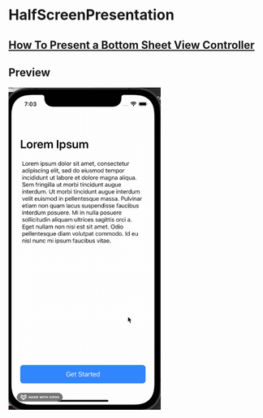 # HalfScreenPresentation
## **[How To Present a Bottom Sheet View Controller](https://betterprogramming.pub/how-to-present-a-bottom-sheet-view-controller-in-ios-a5a3e2047af9)** 

## Preview 
<img src="https://github.com/YamamotoDesu/HalfScreenPresentation/blob/main/HalfScreenPresentation/Gif/HalfModal.gif" width="300"> 

